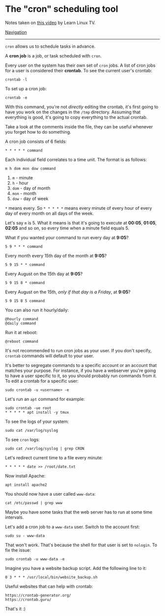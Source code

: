 # The "cron" scheduling tool 

Notes taken on [this video](https://youtu.be/7cbP7fzn0D8) by Learn Linux TV.

[Navigation](/README.md)  

---

`cron` allows us to schedule tasks in advance.  

A **cron job** is a job, or task scheduled with `cron`.

Every user on the system has their own set of `cron` jobs. A list of cron jobs
for a user is considered their **crontab**. To see the current user's crontab:

    crontab -l

To set up a cron job:

    crontab -e

With this command, you're not *directly* editing the crontab, it's first going 
to have you work on the changes in the `/tmp` directory. Assuming that
everything is good, it's going to copy everything to the actual crontab.

Take a look at the comments inside the file, they can be useful whenever you
forget how to do something.

A cron job consists of 6 fields:

    * * * * * command

Each individual field correlates to a time unit. The format is as follows:

    m h dom mon dow command

1. `m` - minute
2. `h` - hour 
3. `dom` - day of month
1. `mon` - month
4. `dow` - day of week
    
`*` means every. So `* * * * *` means every minute of every hour of every day
of every month on all days of the week. 

Let's say `m` is 5. What it means is that it's going to execute at **00:05**,
**01:05**, **02:05** and so on, so every time when a minute field equals 5.

What if you wanted your command to run every day at **9:05**?

    5 9 * * * command

Every month every 15th day of the month at **9:05**?

    5 9 15 * * command

Every August on the 15th day at **9:05**?

    5 9 15 8 * command

Every August on the 15th, *only if that day is a Friday*, at **9:05**?

    5 9 15 8 5 command

You can also run it hourly/daily:

    @hourly command
    @daily command

Run it at reboot:

    @reboot command

It's not recommended to run cron jobs as your user. If you don't specify,
`crontab` commands will default to your user. 

It's better to segregate commands to a specific account or an account that
matches your purpose. For instance, if you have a webserver you're going to have
a user specific to it, so you should probably run commands from it. To edit a
crontab for a specific user:

    sudo crontab -u <username> -e 

Let's run an `apt` command for example:

    sudo crontab -ue root
    * * * * * apt install -y tmux

To see the logs of your system:

    sudo cat /var/log/syslog

To see `cron` logs:

    sudo cat /var/log/syslog | grep CRON

Let's redirect current time to a file every minute:

    * * * * * date >> /root/date.txt
    
Now install Apache:

    apt install apache2

You should now have a user called `www-data`:

    cat /etc/passwd | grep www

Maybe you have some tasks that the web server has to run at some time
intervals.

Let's add a cron job to a `www-data` user. Switch to the account first:

    sudo su - www-data

That won't work. That's because the shell for that user is set to `nologin`. To
fix the issue:

    sudo crontab -u www-data -e

Imagine you have a website backup script. Add the following line to it:
 
    0 3 * * * /usr/local/bin/website_backup.sh

Useful websites that can help with crontab:

    https://crontab-generator.org/
    https://crontab.guru/

That's it :)
